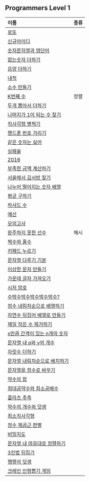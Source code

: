 ## Programmers Level 1   
|이름|종류|
|:---|:---:|
|[로또](https://programmers.co.kr/learn/courses/30/lessons/77484)|
|[신규아이디](https://programmers.co.kr/learn/courses/30/lessons/72410)|
|[숫자문자열과 영단어](https://programmers.co.kr/learn/courses/30/lessons/81301)|
|[없는숫자 더하기](https://programmers.co.kr/learn/courses/30/lessons/86051)|
|[음양 더하기](https://programmers.co.kr/learn/courses/30/lessons/76501)|
|[내적](https://programmers.co.kr/learn/courses/30/lessons/70128)|
|[소수 만들기](https://programmers.co.kr/learn/courses/30/lessons/12977)|
|[K번째 수](https://programmers.co.kr/learn/courses/30/lessons/42748)|정렬|
|[두개 뽑아서 더하기](https://programmers.co.kr/learn/courses/30/lessons/68644)|
|[나머지가 1이 되는 수 찾기](https://programmers.co.kr/learn/courses/30/lessons/87389)|
|[직사각형 별찍기](https://programmers.co.kr/learn/courses/30/lessons/12969)|
|[핸드폰 번호 가리기](https://programmers.co.kr/learn/courses/30/lessons/12948)|
|[같은 숫자는 싫어](https://programmers.co.kr/learn/courses/30/lessons/12906)|
|[실패율](https://programmers.co.kr/learn/courses/30/lessons/42889)|
|[2016](https://programmers.co.kr/learn/courses/30/lessons/12901#)|
|[부족한 금액 계산하기](https://programmers.co.kr/learn/courses/30/lessons/82612)|
|[서울에서 김서방 찾기](https://programmers.co.kr/learn/courses/30/lessons/12919)|
|[나누어 떨어지는 숫자 배열](https://programmers.co.kr/learn/courses/30/lessons/12910)|
|[평균 구하기](https://programmers.co.kr/learn/courses/30/lessons/12944)|
|[하샤드 수](https://programmers.co.kr/learn/courses/30/lessons/12947#)|
|[예산](https://programmers.co.kr/learn/courses/30/lessons/12982)|
|[모의고사](https://programmers.co.kr/learn/courses/30/lessons/42840)|
|[완주하지 못한 선수](https://programmers.co.kr/learn/courses/30/lessons/42576)|해시|
|[짝수와 홀수](https://programmers.co.kr/learn/courses/30/lessons/12937)|
|[키패드 누르기](https://programmers.co.kr/learn/courses/30/lessons/67256)|
|[문자열 다루기 기본](https://programmers.co.kr/learn/courses/30/lessons/12918)|
|[이상한 문자 만들기](https://programmers.co.kr/learn/courses/30/lessons/12930)|
|[가운데 글자 가져오기](https://programmers.co.kr/learn/courses/30/lessons/12903)|
|[시저 암호](https://programmers.co.kr/learn/courses/30/lessons/12926)|
|[수박수박수박수박수박수?](https://programmers.co.kr/learn/courses/30/lessons/12922)|
|[정수 내림차순으로 배열하기](https://programmers.co.kr/learn/courses/30/lessons/12933)|
|[자연수 뒤집어 배열로 만들기](https://programmers.co.kr/learn/courses/30/lessons/12932)|
|[제일 작은 수 제거하기](https://programmers.co.kr/learn/courses/30/lessons/12935)|
|[x만큼 간격이 있는 n개의 숫자](https://programmers.co.kr/learn/courses/30/lessons/12954)
|[문자열 내 p와 y의 개수](https://programmers.co.kr/learn/courses/30/lessons/12916)|
|[자릿수 더하기](https://programmers.co.kr/learn/courses/30/lessons/12931)|
|[문자열 내림차순으로 배치하기](https://programmers.co.kr/learn/courses/30/lessons/12917)|
|[문자열을 정수로 바꾸기](https://programmers.co.kr/learn/courses/30/lessons/12925)|
|[약수의 합](https://programmers.co.kr/learn/courses/30/lessons/12928)|
|[최대공약수와 최소공배수](https://programmers.co.kr/learn/courses/30/lessons/12940)|
|[콜라츠 추측](https://programmers.co.kr/learn/courses/30/lessons/12943)|
|[약수의 개수와 덧셈](https://programmers.co.kr/learn/courses/30/lessons/77884)|
|[최소직사각형](https://programmers.co.kr/learn/courses/30/lessons/86491)|
|[정수 제곱근 판별](https://programmers.co.kr/learn/courses/30/lessons/12934)|
|[비밀지도](https://programmers.co.kr/learn/courses/30/lessons/17681)|
|[문자열 내 마음대로 정렬하기](https://programmers.co.kr/learn/courses/30/lessons/12915)|
|[3진법 뒤집기](https://programmers.co.kr/learn/courses/30/lessons/68935)|
|[행렬의 덧셈](https://programmers.co.kr/learn/courses/30/lessons/12950)|
|[크레인 인형뽑기 게임](https://programmers.co.kr/learn/courses/30/lessons/64061#)|
